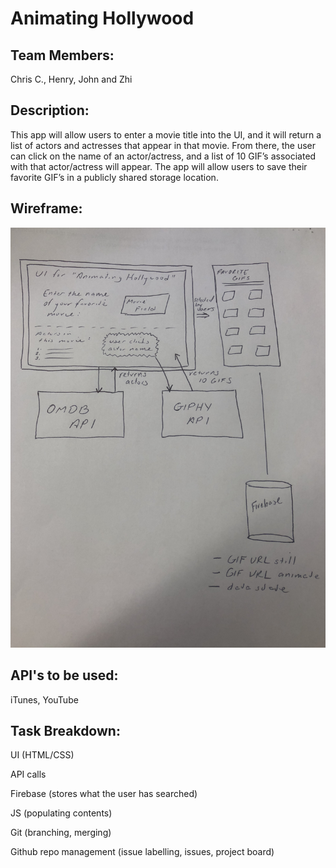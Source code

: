 # Animating Hollywood

## Team Members:
Chris C., Henry, John and Zhi

## Description: 
This app will allow users to enter a movie title into the UI, and it will return a list of actors and actresses that appear in that movie. From there, the user can click on the name of an actor/actress, and a list of 10 GIF’s associated with that actor/actress will appear. The app will allow users to save their favorite GIF’s in a publicly shared storage location.

## Wireframe:
<img src="IMG_0424.jpg">

## API's to be used:
iTunes, YouTube

## Task Breakdown:
UI (HTML/CSS)

API calls

Firebase (stores what the user has searched)

JS (populating contents)

Git (branching, merging) 

Github repo management (issue labelling, issues, project board)

